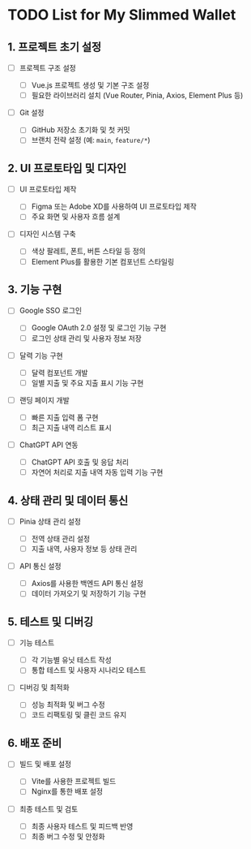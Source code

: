 # TODO List for My Slimmed Wallet

## 1. 프로젝트 초기 설정

- [ ] 프로젝트 구조 설정

  - [ ] Vue.js 프로젝트 생성 및 기본 구조 설정
  - [ ] 필요한 라이브러리 설치 (Vue Router, Pinia, Axios, Element Plus 등)

- [ ] Git 설정
  - [ ] GitHub 저장소 초기화 및 첫 커밋
  - [ ] 브랜치 전략 설정 (예: `main`, `feature/*`)

## 2. UI 프로토타입 및 디자인

- [ ] UI 프로토타입 제작

  - [ ] Figma 또는 Adobe XD를 사용하여 UI 프로토타입 제작
  - [ ] 주요 화면 및 사용자 흐름 설계

- [ ] 디자인 시스템 구축
  - [ ] 색상 팔레트, 폰트, 버튼 스타일 등 정의
  - [ ] Element Plus를 활용한 기본 컴포넌트 스타일링

## 3. 기능 구현

- [ ] Google SSO 로그인

  - [ ] Google OAuth 2.0 설정 및 로그인 기능 구현
  - [ ] 로그인 상태 관리 및 사용자 정보 저장

- [ ] 달력 기능 구현

  - [ ] 달력 컴포넌트 개발
  - [ ] 일별 지출 및 주요 지출 표시 기능 구현

- [ ] 랜딩 페이지 개발

  - [ ] 빠른 지출 입력 폼 구현
  - [ ] 최근 지출 내역 리스트 표시

- [ ] ChatGPT API 연동
  - [ ] ChatGPT API 호출 및 응답 처리
  - [ ] 자연어 처리로 지출 내역 자동 입력 기능 구현

## 4. 상태 관리 및 데이터 통신

- [ ] Pinia 상태 관리 설정

  - [ ] 전역 상태 관리 설정
  - [ ] 지출 내역, 사용자 정보 등 상태 관리

- [ ] API 통신 설정
  - [ ] Axios를 사용한 백엔드 API 통신 설정
  - [ ] 데이터 가져오기 및 저장하기 기능 구현

## 5. 테스트 및 디버깅

- [ ] 기능 테스트

  - [ ] 각 기능별 유닛 테스트 작성
  - [ ] 통합 테스트 및 사용자 시나리오 테스트

- [ ] 디버깅 및 최적화
  - [ ] 성능 최적화 및 버그 수정
  - [ ] 코드 리팩토링 및 클린 코드 유지

## 6. 배포 준비

- [ ] 빌드 및 배포 설정

  - [ ] Vite를 사용한 프로젝트 빌드
  - [ ] Nginx를 통한 배포 설정

- [ ] 최종 테스트 및 검토
  - [ ] 최종 사용자 테스트 및 피드백 반영
  - [ ] 최종 버그 수정 및 안정화
